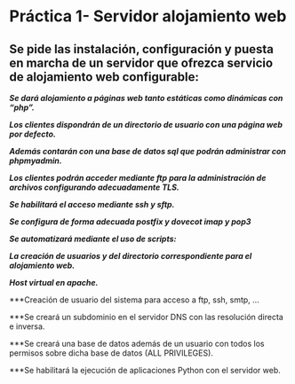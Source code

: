 # Práctica 1- Servidor alojamiento web
## Se pide las instalación, configuración y puesta en marcha de un servidor que ofrezca servicio de alojamiento web configurable:

***Se dará alojamiento a páginas web tanto estáticas como dinámicas con “php”.***

***Los clientes dispondrán de un directorio de usuario con una página web por defecto.*** 

***Además contarán con una base de datos sql que podrán administrar con phpmyadmin.***

***Los clientes podrán acceder mediante ftp para la administración de archivos configurando adecuadamente TLS.***

***Se habilitará el acceso mediante ssh y sftp.*** 

***Se configura de forma adecuada postfix y dovecot imap y pop3***

***Se automatizará mediante el uso de scripts:***

***La creación de usuarios y del directorio correspondiente para el alojamiento web.***

***Host virtual en apache.***

***Creación de usuario del sistema para acceso a ftp, ssh, smtp, …

***Se creará un subdominio en el servidor DNS con las resolución directa e inversa.

***Se creará una base de datos además de un usuario con todos los permisos sobre dicha base de datos (ALL PRIVILEGES).

***Se habilitará la ejecución de aplicaciones Python con el servidor web.
